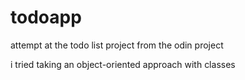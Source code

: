 # todoapp

attempt at the todo list project from the odin project 

i tried taking an object-oriented approach with classes
